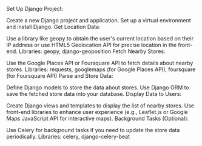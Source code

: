 Set Up Django Project:

Create a new Django project and application.
Set up a virtual environment and install Django.
Get Location Data:

Use a library like geopy to obtain the user's current location based on their IP address or use HTML5 Geolocation API for precise location in the front-end.
Libraries: geopy, django-geoposition
Fetch Nearby Stores:

Use the Google Places API or Foursquare API to fetch details about nearby stores.
Libraries: requests, googlemaps (for Google Places API), foursquare (for Foursquare API)
Parse and Store Data:

Define Django models to store the data about stores.
Use Django ORM to save the fetched store data into your database.
Display Data to Users:

Create Django views and templates to display the list of nearby stores.
Use front-end libraries to enhance user experience (e.g., Leaflet.js or Google Maps JavaScript API for interactive maps).
Background Tasks (Optional):

Use Celery for background tasks if you need to update the store data periodically.
Libraries: celery, django-celery-beat
